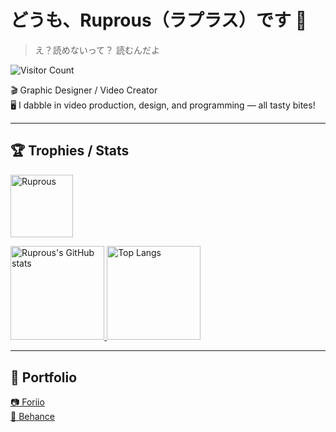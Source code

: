 # どうも、Ruprous（ラプラス）です 👋  
> え？読めないって？ 読むんだよ   

![Visitor Count](https://count.getloli.com/get/@:Ruprous)

🎬 Graphic Designer / Video Creator   
🖥️ I dabble in video production, design, and programming — all tasty bites!

---


## 🏆 Trophies / Stats
<p align="left">
  <p>
    <a href="https://github.com/ryo-ma/github-profile-trophy">
      <img height="100.2em" alt="Ruprous" src="https://github-profile-trophy.vercel.app/?username=Ruprous&rank=SSS,SS,S,AAA,AA,A,B,SECRET&column=10&theme=juicyfresh" />
    </a>
  </p>
  <a href="https://github.com/anuraghazra/github-readme-stats">
    <img height="150.2em" alt="Ruprous's GitHub stats" src="https://github-readme-stats.vercel.app/api/?username=Ruprous&theme=tokyonight&show_icons=true" />
  </a>
  <a href="https://github.com/anuraghazra/github-readme-stats">
    <img height="150.2em" alt="Top Langs" src="https://github-readme-stats.vercel.app/api/top-langs/?username=Ruprous&layout=compact&theme=tokyonight&langs_count=8&hide=html,css,powershell,batchfile" />
  </a>
</p>

---

## 🎨 Portfolio
<a href="https://www.foriio.com/ruprous" target="_blank" rel="noopener noreferrer">📷 Foriio</a>  
<a href="https://www.behance.net/Ruprous" target="_blank" rel="noopener noreferrer">🌱 Behance</a>


